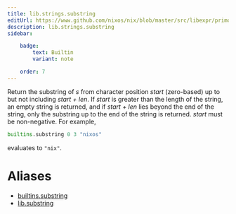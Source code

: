 ```yaml
---
title: lib.strings.substring
editUrl: https://www.github.com/nixos/nix/blob/master/src/libexpr/primops.cc
description: lib.strings.substring
sidebar:

    badge:
        text: Builtin
        variant: note

    order: 7
---
```


Return the substring of *s* from character position *start*
(zero-based) up to but not including *start + len*. If *start* is
greater than the length of the string, an empty string is returned,
and if *start + len* lies beyond the end of the string, only the
substring up to the end of the string is returned. *start* must be
non-negative. For example,

```nix
builtins.substring 0 3 "nixos"
```

evaluates to `"nix"`.


# Aliases

- [builtins.substring](reference/builtins/builtins-substring)
- [lib.substring](reference/lib/lib-substring)


